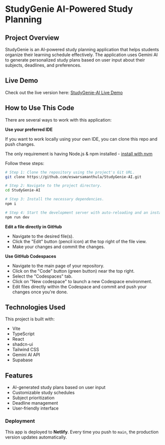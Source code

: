 # StudyGenie AI-Powered Study Planning

## Project Overview

StudyGenie is an AI-powered study planning application that helps students organize their learning schedule effectively. The application uses Gemini AI to generate personalized study plans based on user input about their subjects, deadlines, and preferences.

##  Live Demo  
Check out the live version here: [StudyGenie-AI Live Demo](https://studygenie-ai.netlify.app/)


## How to Use This Code

There are several ways to work with this application:

**Use your preferred IDE**

If you want to work locally using your own IDE, you can clone this repo and push changes.

The only requirement is having Node.js & npm installed - [install with nvm](https://github.com/nvm-sh/nvm#installing-and-updating)

Follow these steps:

```sh
# Step 1: Clone the repository using the project's Git URL.
git clone https://github.com/eswarsamanthula/StudyGenie-AI.git

# Step 2: Navigate to the project directory.
cd StudyGenie-AI

# Step 3: Install the necessary dependencies.
npm i

# Step 4: Start the development server with auto-reloading and an instant preview.
npm run dev
```

**Edit a file directly in GitHub**

- Navigate to the desired file(s).
- Click the "Edit" button (pencil icon) at the top right of the file view.
- Make your changes and commit the changes.

**Use GitHub Codespaces**

- Navigate to the main page of your repository.
- Click on the "Code" button (green button) near the top right.
- Select the "Codespaces" tab.
- Click on "New codespace" to launch a new Codespace environment.
- Edit files directly within the Codespace and commit and push your changes once you're done.

## Technologies Used

This project is built with:

- Vite
- TypeScript
- React
- shadcn-ui
- Tailwind CSS
- Gemini AI API
- Supabase

## Features

- AI-generated study plans based on user input
- Customizable study schedules
- Subject prioritization
- Deadline management
- User-friendly interface

###  Deployment  
This app is deployed to **Netlify**. Every time you push to `main`, the production version updates automatically.
